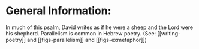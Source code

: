 # General Information:

In much of this psalm, David writes as if he were a sheep and the Lord were his shepherd. Parallelism is common in Hebrew poetry. (See: [[writing-poetry]] and [[figs-parallelism]] and [[figs-exmetaphor]])
